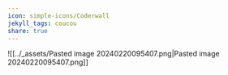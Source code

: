 ```yaml
---
icon: simple-icons/Coderwall
jekyll_tags: coucou
share: true
---
```


![[../_assets/Pasted image 20240220095407.png|Pasted image 20240220095407.png]]